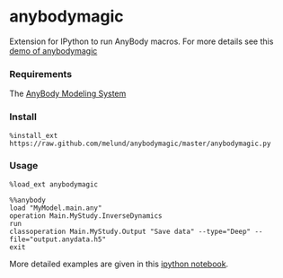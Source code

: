 anybodymagic
============

Extension for IPython to run AnyBody macros. For more details see this [demo of anybodymagic](http://nbviewer.ipython.org/urls/raw.github.com/melund/anybodymagic/master/demo_anybodymagic.ipynb)


### Requirements
The [AnyBody Modeling System](www.anybodytech.com) 

### Install
`%install_ext https://raw.github.com/melund/anybodymagic/master/anybodymagic.py`

### Usage

`%load_ext anybodymagic`

``` 
%%anybody 
load "MyModel.main.any"
operation Main.MyStudy.InverseDynamics
run
classoperation Main.MyStudy.Output "Save data" --type="Deep" --file="output.anydata.h5"
exit
```

More detailed examples are given in this [ipython notebook]( http://nbviewer.ipython.org/github/melund/anybodymagic/blob/master/demo_anybodymagic.ipynb?create=1).


